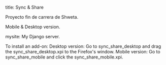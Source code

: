 title: Sync & Share

Proyecto fin de carrera de Shweta.

Mobile & Desktop version.

mysite: My Django server.


To install an add-on:
Desktop version: Go to sync_share_desktop and drag the sync_share_desktop.xpi to the Firefox's window.
Mobile version: Go to sync_share_mobile and click the sync_share_mobile.xpi.
